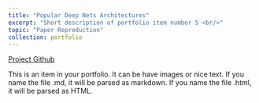 ```yaml
---
title: "Popular Deep Nets Architectures"
excerpt: "Short description of portfolio item number 5 <br/>"
topic: "Paper Reproduction"
collection: portfolio
---
```


[Project Github](https://github.com/NetoPedro/Popular-Deep-Nets-Architectures-Pytorch)

This is an item in your portfolio. It can be have images or nice text. If you name the file .md, it will be parsed as markdown. If you name the file .html, it will be parsed as HTML. 
